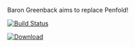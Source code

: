 Baron Greenback aims to replace Penfold!

[![Build Status](https://travis-ci.org/SNSOpenSource/baron-greenback.svg?branch=master)](https://travis-ci.org/SNSOpenSource/baron-greenback)

[ ![Download](https://api.bintray.com/packages/sns/baron-greenback/baron-greenback/images/download.svg) ](https://bintray.com/sns/baron-greenback/baron-greenback/_latestVersion)
